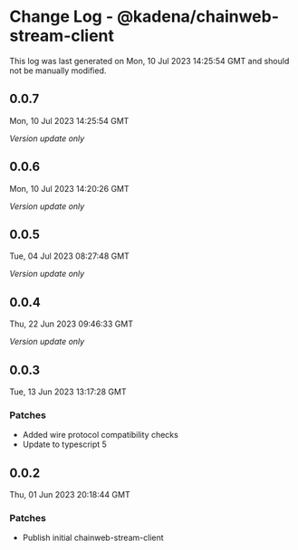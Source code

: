 # Change Log - @kadena/chainweb-stream-client

This log was last generated on Mon, 10 Jul 2023 14:25:54 GMT and should not be manually modified.

## 0.0.7
Mon, 10 Jul 2023 14:25:54 GMT

_Version update only_

## 0.0.6
Mon, 10 Jul 2023 14:20:26 GMT

_Version update only_

## 0.0.5
Tue, 04 Jul 2023 08:27:48 GMT

_Version update only_

## 0.0.4
Thu, 22 Jun 2023 09:46:33 GMT

_Version update only_

## 0.0.3
Tue, 13 Jun 2023 13:17:28 GMT

### Patches

- Added wire protocol compatibility checks
- Update to typescript 5

## 0.0.2
Thu, 01 Jun 2023 20:18:44 GMT

### Patches

- Publish initial chainweb-stream-client

